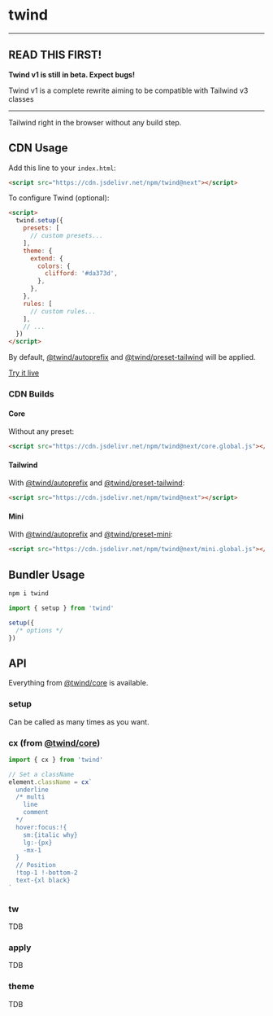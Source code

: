 # twind

---

## READ THIS FIRST!

**Twind v1 is still in beta. Expect bugs!**

Twind v1 is a complete rewrite aiming to be compatible with Tailwind v3 classes

---

Tailwind right in the browser without any build step.

## CDN Usage

Add this line to your `index.html`:

```html
<script src="https://cdn.jsdelivr.net/npm/twind@next"></script>
```

To configure Twind (optional):

```html
<script>
  twind.setup({
    presets: [
      // custom presets...
    ],
    theme: {
      extend: {
        colors: {
          clifford: '#da373d',
        },
      },
    },
    rules: [
      // custom rules...
    ],
    // ...
  })
</script>
```

By default, [@twind/autoprefix](https://www.npmjs.com/package/@twind/preset-autoprefix) and [@twind/preset-tailwind](https://www.npmjs.com/package/@twind/preset-tailwind) will be applied.

[Try it live](https://stackblitz.com/edit/twind-v1-example?file=index.html)

### CDN Builds

#### Core

Without any preset:

```html
<script src="https://cdn.jsdelivr.net/npm/twind@next/core.global.js"></script>
```

#### Tailwind

With [@twind/autoprefix](https://www.npmjs.com/package/@twind/preset-autoprefix) and [@twind/preset-tailwind](https://www.npmjs.com/package/@twind/preset-tailwind):

```html
<script src="https://cdn.jsdelivr.net/npm/twind@next"></script>
```

#### Mini

With [@twind/autoprefix](https://www.npmjs.com/package/@twind/preset-autoprefix) and [@twind/preset-mini](https://www.npmjs.com/package/@twind/preset-mini):

```html
<script src="https://cdn.jsdelivr.net/npm/twind@next/mini.global.js"></script>
```

## Bundler Usage

```sh
npm i twind
```

```js
import { setup } from 'twind'

setup({
  /* options */
})
```

## API

Everything from [@twind/core](https://www.npmjs.com/package/@twind/core) is available.

### setup

Can be called as many times as you want.

### cx (from [@twind/core](https://www.npmjs.com/package/@twind/core))

```js
import { cx } from 'twind'

// Set a className
element.className = cx`
  underline
  /* multi
    line
    comment
  */
  hover:focus:!{
    sm:{italic why}
    lg:-{px}
    -mx-1
  }
  // Position
  !top-1 !-bottom-2
  text-{xl black}
`
```

### tw

TDB

### apply

TDB

### theme

TDB
